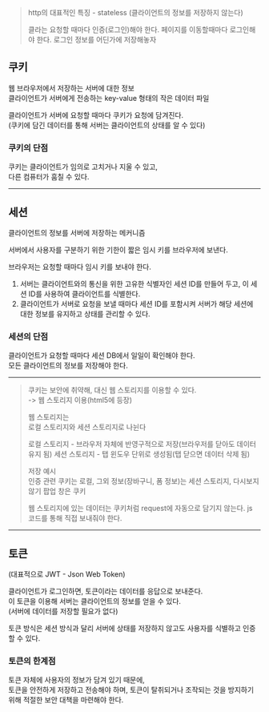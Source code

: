 > http의 대표적인 특징 - stateless
> (클라이언트의 정보를 저장하지 않는다)
> 
> 클라는 요청할 때마다 인증(로그인)해야 한다.
> 페이지를 이동할때마다 로그인해야 한다.
> 로그인 정보를 어딘가에 저장해놓자

## 쿠키

웹 브라우저에서 저장하는 서버에 대한 정보  
클라이언트가 서버에게 전송하는 key-value 형태의 작은 데이터 파일

클라이언트가 서버에 요청할 때마다 쿠키가 요청에 담겨진다.  
(쿠키에 담긴 데이터를 통해 서버는 클라이언트의 상태를 알 수 있다)

### 쿠키의 단점

쿠키는 클라이언트가 임의로 고치거나 지울 수 있고,  
다른 컴퓨터가 훔칠 수 있다.

---

## 세션

클라이언트의 정보를 서버에 저장하는 메커니즘

서버에서 사용자를 구분하기 위한 기한이 짧은 임시 키를 브라우저에 보낸다.

브라우저는 요청할 때마다 임시 키를 보내야 한다.

1. 서버는 클라이언트와의 통신을 위한 고유한 식별자인 세션 ID를 만들어 두고, 이 세션 ID를 사용하여 클라이언트를 식별한다.
2. 클라이언트가 서버로 요청을 보낼 때마다 세션 ID를 포함시켜 서버가 해당 세션에 대한 정보를 유지하고 상태를 관리할 수 있다.

### 세션의 단점

클라이언트가 요청할 때마다 세션 DB에서 일일이 확인해야 한다.  
모든 클라이언트의 정보를 저장해야 한다.

---

> 쿠키는 보안에 취약해, 대신 웹 스토리지를 이용할 수 있다.  
> -> 웹 스토리지 이용(html5에 등장)
>
> 웹 스토리지는  
> 로컬 스토리지와 세션 스토리지로 나뉜다
>
> 로컬 스토리지 - 브라우저 자체에 반영구적으로 저장(브라우저를 닫아도 데이터 유지 됨)
> 세션 스토리지 - 탭 윈도우 단위로 생성됨(탭 닫으면 데이터 삭제 됨)
>
> 저장 예시  
> 인증 관련 쿠키는 로컬, 그외 정보(장바구니, 폼 정보)는 세션 스토리지, 다시보지 않기 팝업 창은 쿠키
>
> 웹 스토리지에 있는 데이터는 쿠키처럼 request에 자동으로 담기지 않는다.
> js 코드를 통해 직접 보내줘야 한다.

---

## 토큰

(대표적으로 JWT - Json Web Token)

클라이언트가 로그인하면, 토큰이라는 데이터를 응답으로 보내준다.  
이 토큰을 이용해 서버는 클라이언트의 정보를 얻을 수 있다.  
(서버에 데이터를 저장할 필요가 없다)

토큰 방식은 세션 방식과 달리 서버에 상태를 저장하지 않고도 사용자를 식별하고 인증할 수 있다.  

### 토큰의 한계점

토큰 자체에 사용자의 정보가 담겨 있기 때문에,  
토큰을 안전하게 저장하고 전송해야 하며, 토큰이 탈취되거나 조작되는 것을 방지하기 위해 적절한 보안 대책을 마련해야 한다.

